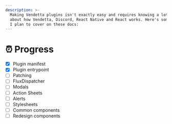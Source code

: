 ```yaml
---
description: >-
  Making Vendetta plugins isn't exactly easy and requires knowing a lot of stuff
  about how Vendetta, Discord, React Native and React works. Here's some topics
  I plan to cover on these docs:
---
```


# ⏰ Progress

* [x] Plugin manifest
* [x] Plugin entrypoint
* [ ] Patching
* [ ] FluxDispatcher
* [ ] Modals
* [ ] Action Sheets
* [ ] Alerts
* [ ] Stylesheets
* [ ] Common components
* [ ] Redesign components
